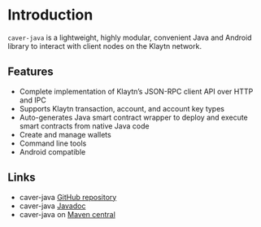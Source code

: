 # Introduction <a id="introduction"></a>

`caver-java` is a lightweight, highly modular, convenient Java and Android library to interact with client nodes on the Klaytn network.

## Features <a id="features"></a>

* Complete implementation of Klaytn’s JSON-RPC client API over HTTP and IPC
* Supports Klaytn transaction, account, and account key types
* Auto-generates Java smart contract wrapper to deploy and execute smart contracts from native Java code
* Create and manage wallets
* Command line tools
* Android compatible

## Links <a id="links"></a>

* caver-java [GitHub repository](https://github.com/klaytn/caver-java)
* caver-java [Javadoc](https://javadoc.io/doc/com.klaytn.caver/core)
* caver-java on [Maven central](https://search.maven.org/artifact/com.klaytn.caver/core)

